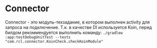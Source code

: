 # Connector
 Connector - это модуль-техзадание, в котором выполнен activity для запроса на подключение.
 Т.к. в качестве DI используется Koin, перед билдом рекоммендуется выполнить команду:
 `./gradlew :app:testDebugUnitTest --tests "com.rcl.connector.KoinCheck.checkKoinModule"`
 